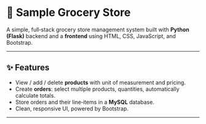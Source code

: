 # 🛒 Sample Grocery Store

A simple, full‑stack grocery store management system built with **Python (Flask)** backend and a **frontend** using HTML, CSS, JavaScript, and Bootstrap.

---

## ✨ Features

- View / add / delete **products** with unit of measurement and pricing.
- Create **orders**: select multiple products, quantities, automatically calculate totals.
- Store orders and their line‑items in a **MySQL** database.
- Clean, responsive UI, powered by Bootstrap.

---

